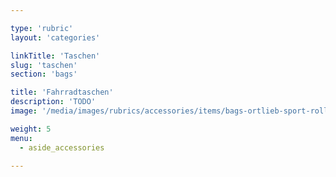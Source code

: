 ```yaml
---

type: 'rubric'
layout: 'categories'

linkTitle: 'Taschen'
slug: 'taschen'
section: 'bags'

title: 'Fahrradtaschen'
description: 'TODO'
image: '/media/images/rubrics/accessories/items/bags-ortlieb-sport-roller-classic_01.jpg'

weight: 5
menu:
  - aside_accessories  

---
```

